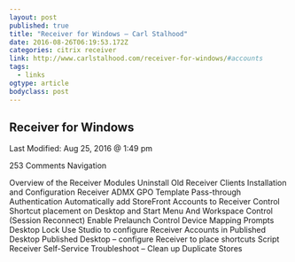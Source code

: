```yaml
---
layout: post 
published: true 
title: "Receiver for Windows – Carl Stalhood" 
date: 2016-08-26T06:19:53.172Z
categories: citrix receiver
link: http://www.carlstalhood.com/receiver-for-windows/#accounts 
tags:
  - links
ogtype: article 
bodyclass: post 
---
```


## Receiver for Windows

Last Modified: Aug 25, 2016 @ 1:49 pm

 253 Comments
Navigation

Overview of the Receiver Modules
Uninstall Old Receiver Clients
Installation and Configuration
Receiver ADMX GPO Template
Pass-through Authentication
Automatically add StoreFront Accounts to Receiver
Control Shortcut placement on Desktop and Start Menu
And Workspace Control (Session Reconnect)
Enable Prelaunch
Control Device Mapping Prompts
Desktop Lock
Use Studio to configure Receiver Accounts in Published Desktop
Published Desktop – configure Receiver to place shortcuts
Script Receiver Self-Service
Troubleshoot – Clean up Duplicate Stores